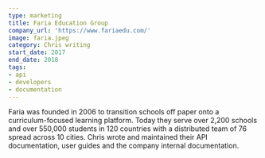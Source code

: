 ```yaml
---
type: marketing
title: Faria Education Group
company_url: 'https://www.fariaedu.com/'
image: faria.jpeg
category: Chris writing
start_date: 2017
end_date: 2018
tags:
- api
- developers
- documentation
---
```


Faria was founded in 2006 to transition schools off paper onto a curriculum-focused learning platform. Today they serve over 2,200 schools and over 550,000 students in 120 countries with a distributed team of 76 spread across 10 cities. Chris wrote and maintained their API documentation, user guides and the company internal documentation.
